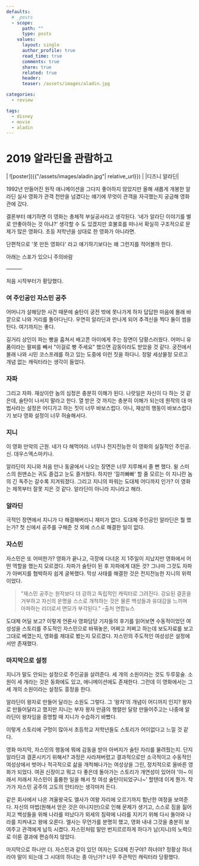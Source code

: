 ```yaml
---
defaults:
  # _posts
  - scope:
      path: ""
      type: posts
    values:
      layout: single
      author_profile: true
      read_time: true
      comments: true
      share: true
      related: true
      header:
      teaser: /assets/images/aladin.jpg

categories:
  - review

tags:
  - disney
  - movie
  - aladin
---
```


2019 알라딘을 관람하고
===

| ![poster]({{"/assets/images/aladin.jpg"| relative_url}}) | 
|디즈니 알라딘| 

1992년 만들어진 원작 애니메이션을 그다지 좋아하지 않았지만 올해 새롭게 개봉한 알라딘 실사 영화가 관객 천만을 넘겼다는 얘기에 무엇이 관객을 자극했는지 궁금해 영화관에 갔다. 

결론부터 얘기하면 이 영화는 총체적 부실공사라고 생각된다. 
‘네가 알라딘 이야기를 별로 안좋아하는 것 아냐?’ 생각할 수 도 있겠지만 호불호를 떠나서 확실히 구조적으로 문제가 많은 영화다. 초등 저학년을 상대로 한 영화가 아니라면.

단편적으로 '못 만든 영화다' 라고 얘기하기보다는 왜 그런지를 적어볼까 한다.

아래는 스포가 있으니 주의바람

———











처음 시작부터가 황당했다. 

### 여 주인공인 자스민 공주 
어머니가 살해당한 사건 때문에 술탄이 궁전 밖에 못나가게 하자 답답한 마음에 몰래 바깥으로 나와 거리를 돌아다닌다. 우연히 알라딘과 만나게 되어 추격신을 찍다 둘이 썸을 탄다. 여기까지는 좋다. 

길거리 상인이 파는 빵을 훔쳐서 배고픈 아이에게 주는 장면이 당황스러웠다. 어머니 유품이라는 팔찌를 빼서 "이걸로 빵 주세요" 했으면 감동이라도 받았을 것 같다. 궁전에서 몰래 나와 시민 코스프레를 하고 있는 도중에 이런 짓을 하다니. 정말 세상물정 모르고 개념 없는 캐릭터라는 생각이 들었다.

### 자파
그리고 자파. 재상이란 놈의 심정은 충분히 이해가 된다. 나랏일은 자신이 다 하는 것 같은데, 술탄이 나서지 말라고 한다. 열 받은 것 까지는 충분히 이해가 되는데 원작의 대 마법사라는 설정은 어디가고 하는 짓이 너무 바보스럽다. 아니, 재상의 행동이 바보스럽다기 보다 영화 설정이 너무 허술해서다.

### 지니
이 영화 만악의 근원. 네가 다 해먹어라. 너무나 전지전능한 이 영화의 실질적인 주인공. 신. 데우스엑스마키나.

알라딘이 지니와 처음 만나 동굴에서 나오는 장면은 너무 지루해서 졸 뻔 했다. 윌 스미스의 원맨쇼는 귀도 즐겁고 눈도 즐거웠다. 하지만 '낄끼빠빠' 할 줄 모르는 이 지니란 놈의 긴 독주는 갈수록 지겨워졌다. 그리고 지니의 파워는 도대체 어디까지 인가? 
이 영화는 제목부터 잘못 지은 것 같다. 알라딘이 아니라 지니라고 해라.

### 알라딘
극적인 장면에서 지니가 다 해결해버리니 재미가 없다. 도대체 주인공인 알라딘은 뭘 했는가? 첫 신에서 공주를 구해준 것 외에 스스로 해결한 일이 없다.

### 자스민
자스민은 또 어떠한가? 영화가 끝나고, 극장에 다녀온 지 1주일이 지났지만 영화에서 어떤 역할을 했는지 모르겠다. 자파가 술탄이 된 후 자파에게 대든 것? 그나마 그것도 자파가 아버지를 협박하자 쉽게 굴복했다. 막상 사태를 해결한 것은 전지전능한 지니의 위력이었다.

> "재스민 공주는 원작보다 더 강하고 독립적인 캐릭터로 그려진다. 강요된 결혼을 거부하고 자신의 운명을 스스로 개척하는 것은 물론 백성들과 유대감을 느끼며 아파하는 리더로서 면모가 부각된다."
 -출처 연합뉴스

도대체 어딜 보고? 이렇게 언론사 영화담당 기자들의 후기를 읽어보면 수동적이었던 여성성을 스토리를 주도적인 자스민으로 바꿔놓은, 어쩌고 저쩌고 하는데 보도자료를 보고 그대로 베꼈는지, 영화를 제대로 봤는지 모르겠다. 자스민의 주도적인 여성성은 설정에서만 존재했다.

### 마지막으로 설정

지니가 말도 안되는 설정으로 주인공을 살려준다. 세 개의 소원이라는 것도 두루뭉술. 소원이 세 개라는 것은 동화에도 있고, 애니메이션에도 존재한다. 그런데 이 영화에서는 그 세 개의 소원이라는 설정도 흥정을 한다.

알라딘이 왕자로 만들어 달라는 소원도 그렇다. 그 ‘왕자’의 개념이 어디까지 인지? 왕자로 만들어달라고 했지만 지니는 부자 왕자 만큼의 행렬만 달랑 만들어주고는 나중에 알라딘이 왕자임을 증명할 때 지니가 수습하기 바빴다.

이렇게 스토리에 구멍이 많아서 초등학교 저학년들도 스토리가 어이없다고 느낄 것 같다.

영화 마지막, 자스민의 행동에 뭐에 감동을 받아 아버지가 술탄 자리를 물려줬는지. 단지 알라딘과 결혼시키기 위해서?
과정은 사라져버렸고 결과적으로만 소극적이고 수동적인 여성상에서 벗어나 적극적으로 삶을 개척해나가는 여성상을 그린, 정치적으로 올바른 영화가 되었다.
여권 신장이고 뭐고 다 좋은데 돌아가는 스토리가 개연성이 있어야 '아~ 이래서 저래서 자스민이 훌륭한 일을 해서 첫 여성 술탄이되었구나~' 할텐데 이게 뭔가. 작가가 자스민 공주의 고도의 안티라는 생각마저 든다. 

같은 회사에서 나온 겨울왕국도 엘사가 여왕 자리에 오르기까지 험난한 여정을 보여준다. 자신의 마법(원해서 얻은 것은 아니지만)으로 인해 문제가 생기고, 스스로 짐을 짊어지고 백성들을 위해 나라를 떠났다가 외세의 침략에 나라를 지키기 위해 다시 돌아와 나라를 지켜내고 왕에 오른다. 엘사는 무언가를 분명히 했고, 영화 내내 그것을 충분히 보여주고 관객에게 납득 시켰다. 자스민처럼 말만 번지르르하게 하다가 남(지니)의 노력으로 이룬 결과에 편승하지 않았다.

마지막으로 하나만 더. 자스민과 같이 있던 여자는 도대체 친구야? 하녀야? 정황상 하녀라야 말이 되는데 그 시대의 하녀는 종 아닌가? 너무 주관적인 캐릭터라 당황했다.


